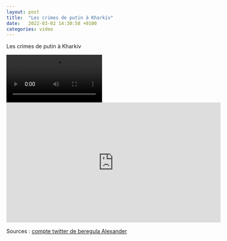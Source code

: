 ```yaml
---
layout: post
title:  "Les crimes de putin à Kharkiv"
date:   2022-03-02 14:30:58 +0100
categories: video
---
```


Les crimes de putin à Kharkiv


<video controls width="250">
    <source src="./assets/videos/Putin-crime-in-Kharkiv.webm"
            type="video/webm">
    <source src="./assets/videos/Putin-crime-in-Kharkiv.mp4"
            type="video/mp4">
    Sorry, your browser doesn't support embedded videos.
</video>

<iframe width="560" height="315" src="https://www.youtube.com/embed/YYJCODB0cLM" title="YouTube video player" frameborder="0" allow="accelerometer; autoplay; clipboard-write; encrypted-media; gyroscope; picture-in-picture" allowfullscreen></iframe>

Sources : <a href="https://twitter.com/nftsplanet/status/1499023547402002432">compte twitter de beregula Alexander</a>